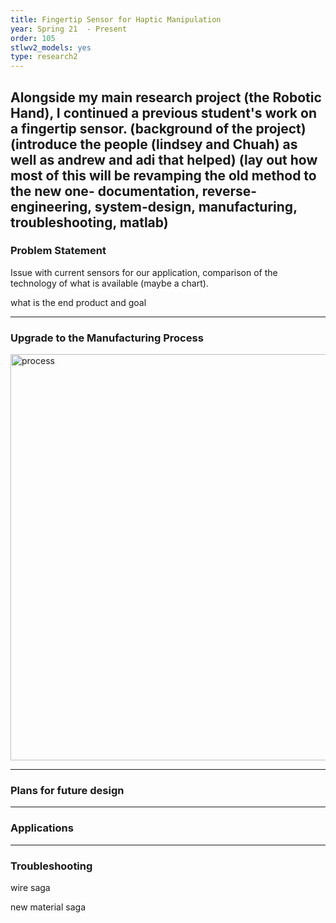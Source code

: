 ```yaml
---
title: Fingertip Sensor for Haptic Manipulation
year: Spring 21  - Present
order: 105
stlwv2_models: yes
type: research2
---
```


Alongside my main research project (the Robotic Hand), I continued a previous student's work on a fingertip sensor.
(background of the project)
(introduce the people (lindsey and Chuah) as well as andrew and adi that helped)
(lay out how most of this will be revamping the old method to the new one- documentation, reverse-engineering, system-design, manufacturing, troubleshooting, matlab)
---
### Problem Statement

Issue with current sensors for our application, comparison of the technology of what is available (maybe a chart).

what is the end product and goal

---
### Upgrade to the Manufacturing Process

<img src="/website/assets/images/41ProcessFull.jpg" alt="process" width="650"/>



---
### Plans for future design


---
### Applications

---
### Troubleshooting

wire saga

new material saga





